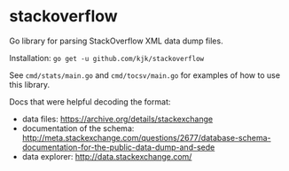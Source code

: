 # stackoverflow

Go library for parsing StackOverflow XML data dump files.

Installation: `go get -u github.com/kjk/stackoverflow`

See `cmd/stats/main.go` and `cmd/tocsv/main.go` for examples of how to use this library.

Docs that were helpful decoding the format:
* data files: https://archive.org/details/stackexchange
* documentation of the schema: http://meta.stackexchange.com/questions/2677/database-schema-documentation-for-the-public-data-dump-and-sede
* data explorer: http://data.stackexchange.com/

